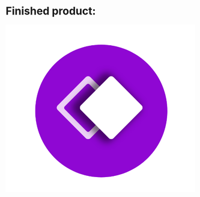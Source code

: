 # Finished product:

![alt text](https://github.com/thisisrocee/Logo_design_vanilla/blob/master/Logo.png?raw=true)
